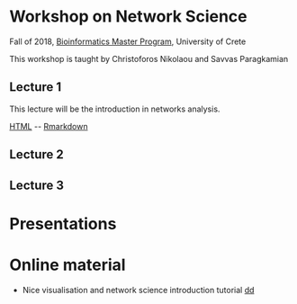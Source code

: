 # Workshop on Network Science

Fall of 2018, [Bioinformatics Master Program](https://bioinfo-grad.gr), University of Crete

This workshop is taught by Christoforos Nikolaou and Savvas Paragkamian


## Lecture 1

This lecture will be the introduction in networks analysis.

[HTML](workshop_1.html) -- [Rmarkdown](workshop_1.Rmd)

## Lecture 2

## Lecture 3


# Presentations

# Online material

* Nice visualisation and network science introduction tutorial [dd](http://kateto.net/network-visualization)
  